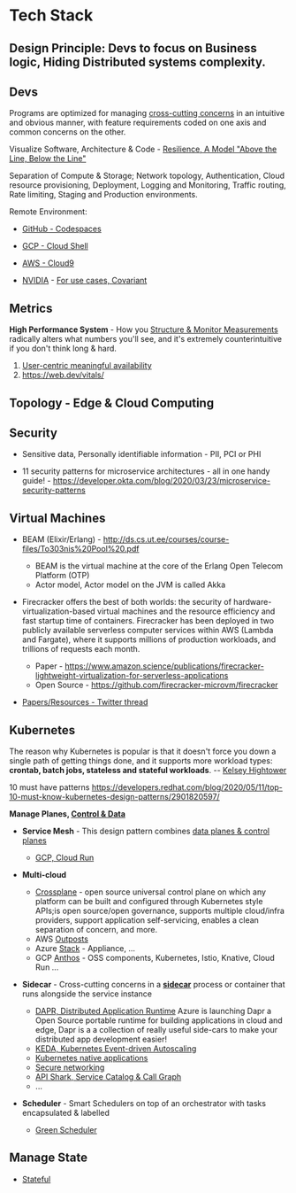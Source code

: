 # Tech Stack
## Design Principle: Devs to focus on Business logic, Hiding Distributed systems complexity.

## Devs
 
Programs are optimized for managing [cross-cutting concerns](https://dl.acm.org/doi/pdf/10.1145/3190508.3190526) in an intuitive and obvious manner, with feature requirements coded on one axis and common concerns on the other.
 
Visualize Software, Architecture & Code - [Resilience, A Model "Above the Line, Below the Line"](https://queue.acm.org/detail.cfm?id=3380777)

Separation of Compute & Storage; Network topology, Authentication, Cloud resource provisioning, Deployment, Logging and Monitoring, Traffic routing, Rate limiting, Staging and Production environments.

Remote Environment:
* [GitHub - Codespaces](https://github.com/features/codespaces)
* [GCP - Cloud Shell](https://cloud.google.com/blog/products/gcp/introducing-google-cloud-shels-new-code-editor)
* [AWS - Cloud9](https://aws.amazon.com/cloud9/)

* [NVIDIA](https://www.youtube.com/watch?v=3mkRyBkS5zE) - [For use cases, Covariant](https://covariant.ai/solutions)

## Metrics
**High Performance System** - How you [Structure & Monitor Measurements](https://www.youtube.com/watch?v=lJ8ydIuPFeU) radically alters what numbers you'll see, and it's extremely counterintuitive if you don't think long & hard.
 1. [User-centric meaningful availability](https://www.usenix.org/system/files/nsdi20spring_hauer_prepub.pdf)
 2. https://web.dev/vitals/

## Topology - Edge & Cloud Computing

## Security

* Sensitive data, Personally identifiable information - PII, PCI or PHI 

* 11 security patterns for microservice architectures - all in one handy guide! - https://developer.okta.com/blog/2020/03/23/microservice-security-patterns

## Virtual Machines
* BEAM (Elixir/Erlang) - http://ds.cs.ut.ee/courses/course-files/To303nis%20Pool%20.pdf 
  * BEAM is the virtual machine at the core of the Erlang Open Telecom Platform (OTP)
  * Actor model, Actor model on the JVM is called Akka

* Firecracker offers the best of both worlds: the security of hardware-virtualization-based virtual machines and the resource efficiency and fast startup time of containers. Firecracker has been deployed in two publicly available serverless computer services within AWS (Lambda and Fargate), where it supports millions of production workloads, and trillions of requests each month.
  * Paper - https://www.amazon.science/publications/firecracker-lightweight-virtualization-for-serverless-applications
  * Open Source - https://github.com/firecracker-microvm/firecracker
  
* [Papers/Resources - Twitter thread](https://twitter.com/MarcJBrooker/status/1240289894997454848)

## Kubernetes
The reason why Kubernetes is popular is that it doesn't force you down a single path of getting things done, and it supports more workload types: **crontab, batch jobs, stateless and stateful workloads**. -- [Kelsey Hightower](https://www.infoq.com/podcasts/kubernetes-event-driven-architecture/)

10 must have patterns https://developers.redhat.com/blog/2020/05/11/top-10-must-know-kubernetes-design-patterns/2901820597/ 

**Manage Planes, [Control & Data](http://brooker.co.za/blog/2019/03/17/control.html)**

* **Service Mesh** - This design pattern combines [data planes & control planes](https://blog.envoyproxy.io/service-mesh-data-plane-vs-control-plane-2774e720f7fc)
  * [GCP, Cloud Run](https://cloud.google.com/run/)

* **Multi-cloud**
  * [Crossplane](https://crossplane.io) - open source universal control plane on which any platform can be built and configured through Kubernetes style APIs;is open source/open governance, supports multiple cloud/infra providers, support application self-servicing, enables a clean separation of concern, and more.
  * AWS [Outposts](https://aws.amazon.com/outposts/)
  * Azure [Stack](https://azure.microsoft.com/en-us/overview/azure-stack/) - Appliance, ...
  * GCP [Anthos](https://inthecloud.withgoogle.com/content-anthos/dl-cd.html) - OSS components, Kubernetes, Istio, Knative, Cloud Run ...

* **Sidecar** - Cross-cutting concerns in a [**sidecar**](https://microservices.io/patterns/deployment/sidecar.html) process or container that runs alongside the service instance 
  * [DAPR, Distributed Application Runtime](https://dapr.io/)
Azure is launching Dapr a Open Source portable runtime for building applications in cloud and edge, Dapr is a a collection of really useful side-cars to make your distributed app development easier!
  * [KEDA, Kubernetes Event-driven Autoscaling](https://keda.sh)
  * [Kubernetes native applications](https://operatorhub.io)
  * [Secure networking](https://www.projectcalico.org)
  * [API Shark, Service Catalog & Call Graph](https://www.cloudvector.com/api-shark/)
  * ...

* **Scheduler** - Smart Schedulers on top of an orchestrator with tasks encapsulated & labelled
  * [Green Scheduler](https://blog.google/inside-google/infrastructure/data-centers-work-harder-sun-shines-wind-blows/)
    
## Manage State

* [Stateful](https://github.com/ankumar/Architecture/blob/master/Patterns/Stateful.md)
  
  
